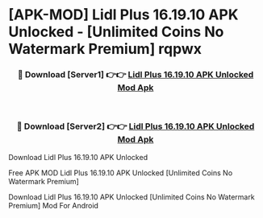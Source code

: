 # [APK-MOD] Lidl Plus 16.19.10 APK Unlocked - [Unlimited Coins No Watermark Premium] rqpwx



<div align="center">
<h3>🔴 Download [Server1] 👉👉 <a href="https://momento.my/?title=Lidl_Plus_16.19.10_APK_Unlocked">Lidl Plus 16.19.10 APK Unlocked Mod Apk</a></h3><br>

<h3>🔴 Download [Server2] 👉👉 <a href="https://momento.my/?title=Lidl_Plus_16.19.10_APK_Unlocked">Lidl Plus 16.19.10 APK Unlocked Mod Apk</a></h3>
</div>



Download Lidl Plus 16.19.10 APK Unlocked 

Free APK MOD Lidl Plus 16.19.10 APK Unlocked [Unlimited Coins No Watermark Premium]

Download Lidl Plus 16.19.10 APK Unlocked [Unlimited Coins No Watermark Premium] Mod For Android
